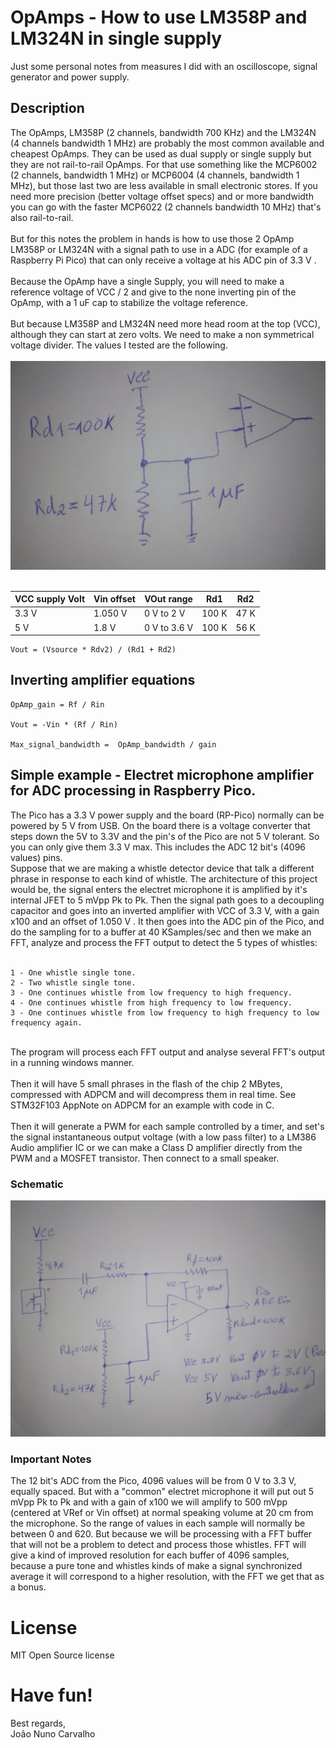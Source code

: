 # OpAmps - How to use LM358P and LM324N in single supply
Just some personal notes from measures I did with an oscilloscope, signal generator and power supply.

## Description
The OpAmps, LM358P (2 channels, bandwidth 700 KHz) and the LM324N (4 channels bandwidth 1 MHz) are probably the most common available and cheapest OpAmps. They can be used as dual supply or single supply but they are not rail-to-rail OpAmps. For that use something like the MCP6002 (2 channels, bandwidth 1 MHz) or MCP6004 (4 channels, bandwidth 1 MHz), but those last two are less available in small electronic stores. If you need more precision (better voltage offset specs) and or more bandwidth you can go with the faster MCP6022 (2 channels bandwidth 10 MHz) that's also rail-to-rail. <br>
<br>
But for this notes the problem in hands is how to use those 2 OpAmp LM358P or LM324N with a signal path to use in a ADC (for example of a Raspberry Pi Pico) that can only receive a voltage at his ADC pin of 3.3 V . <br>
<br>
Because the OpAmp have a single Supply, you will need to make a reference voltage of VCC / 2 and give to the none inverting pin of the OpAmp, with a 1 uF cap to stabilize the voltage reference.<br>
<br>
But because LM358P and LM324N need more head room at the top (VCC), although they can start at zero volts. We need to make a non symmetrical voltage divider. The values I tested are the following.<br>
<br>
![VRef](./img/VRef_voltage_divider.png)<br>
<br>

|VCC supply Volt|Vin offset|VOut range    |Rd1    |Rd2   |
|---------------|----------|--------------|-------|------|
| 3.3 V         | 1.050 V  | 0 V to 2 V   | 100 K | 47 K | 
| 5 V           | 1.8 V    | 0 V to 3.6 V | 100 K | 56 K |

```
Vout = (Vsource * Rdv2) / (Rd1 + Rd2)
```


## Inverting amplifier equations

```
OpAmp_gain = Rf / Rin  

Vout = -Vin * (Rf / Rin)

Max_signal_bandwidth =  OpAmp_bandwidth / gain
```

## Simple example - Electret microphone amplifier for ADC processing in Raspberry Pico. 

The Pico has a 3.3 V power supply and the board (RP-Pico) normally can be powered by 5 V from USB. On the board there is a voltage converter that steps down the 5V to 3.3V and the pin's of the Pico are not 5 V tolerant. So you can only give them 3.3 V max. This includes the ADC 12 bit's (4096 values) pins. <br>
Suppose that we are making a whistle detector device that talk a different phrase in response to each kind of whistle. The architecture of this project would be, the signal enters the electret microphone it is amplified by it's internal JFET to 5 mVpp Pk to Pk. Then the signal path goes to a decoupling capacitor and goes into an inverted amplifier with VCC of 3.3 V, with a gain x100 and an offset of 1.050 V . It then goes into the ADC pin of the Pico, and do the sampling for to a buffer at 40 KSamples/sec and then we make an FFT, analyze and process the FFT output to detect the 5 types of whistles: <br>
<br>
```
1 - One whistle single tone. 
2 - Two whistle single tone.
3 - One continues whistle from low frequency to high frequency.
4 - One continues whistle from high frequency to low frequency.
3 - One continues whistle from low frequency to high frequency to low frequency again.
```
<br>
The program will process each FFT output and analyse several FFT's output in a running windows manner.<br>
<br>
Then it will have 5 small phrases in the flash of the chip 2 MBytes, compressed with ADPCM and will decompress them in real time. See STM32F103 AppNote on ADPCM for an example with code in C. <br>
<br>
Then it will generate a PWM for each sample controlled by a timer, and set's the signal instantaneous output voltage (with a low pass filter) to a LM386 Audio amplifier IC or we can make a Class D amplifier directly from the PWM and a MOSFET transistor. Then connect to a small speaker. <br>


### Schematic
![Electret Mic Pre Amplifier](./img/microphone_pre_amp_schematic.jpg)

### Important Notes

The 12 bit's ADC from the Pico, 4096 values will be from 0 V to 3.3 V, equally spaced. But with a "common" electret microphone it will put out 5 mVpp Pk to Pk and with a gain of x100 we will amplify to 500 mVpp (centered at VRef or Vin offset) at normal speaking volume at 20 cm from the microphone. So the range of values in each sample will normally be between 0 and 620. But because we will be processing with a FFT buffer that will not be a problem to detect and process those whistles. FFT will give a kind of improved resolution for each buffer of 4096 samples, because a pure tone and whistles kinds of make a signal synchronized average it will correspond to a higher resolution, with the FFT we get that as a bonus.

# License
MIT Open Source license

# Have fun!
Best regards, <br>
João Nuno Carvalho
